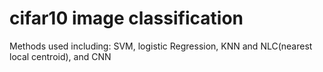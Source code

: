 # cifar10 image classification
Methods used including: SVM, logistic Regression, KNN and NLC(nearest local centroid), and CNN
